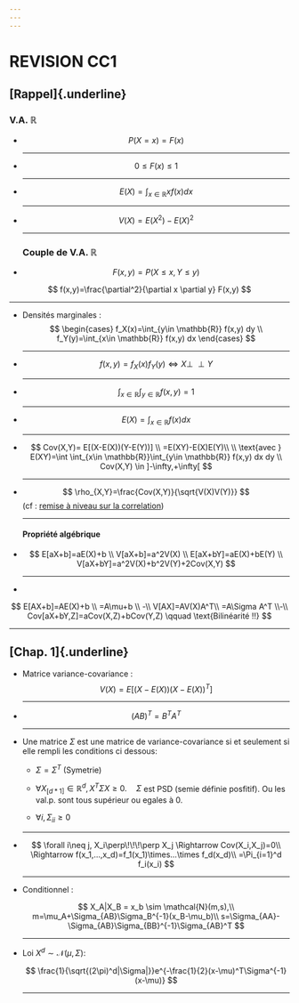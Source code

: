 ```yaml
---
---
---
```


# REVISION CC1

## [Rappel]{.underline}

### V.A. $\mathbb{R}$

-   $$
    P(X=x) = F(x)
    $$

    ------------------------------------------------------------------------

-   $$
    0 \leq F(x) \leq 1
    $$

    ------------------------------------------------------------------------

-   $$
    E(X)=\int_{x\in \mathbb{R}} xf(x) dx
    $$

    ------------------------------------------------------------------------

-   $$
    V(X)=E(X^2)-E(X)^2
    $$

    ------------------------------------------------------------------------

    ### Couple de V.A. $\mathbb{R}$

-   $$
    F(x,y)=P(X\leq x,Y\leq y) 
    $$

$$
f(x,y)=\frac{\partial^2}{\partial x \partial y} F(x,y)
$$

------------------------------------------------------------------------

-   Densités marginales :$$
    \begin{cases}
    f_X(x)=\int_{y\in \mathbb{R}} f(x,y) dy \\
    f_Y(y)=\int_{x\in \mathbb{R}} f(x,y) dx
    \end{cases}
    $$

    ------------------------------------------------------------------------

-   $$
    f(x,y)=f_X(x)f_Y(y) \Leftrightarrow X\perp\!\!\!\perp Y
    $$

    ------------------------------------------------------------------------

-   $$
    \int_{x\in \mathbb{R}}\int_{y\in \mathbb{R}} f(x,y)=1
    $$

    ------------------------------------------------------------------------

-   $$
    E(X)= \int_{x\in\mathbb{R}} f(x) dx
    $$

    ------------------------------------------------------------------------

-   $$
    Cov(X,Y)= E[(X-E(X))(Y-E(Y))] \\
    =E(XY)-E(X)E(Y)\\
    \\
    \text{avec } E(XY)=\int \int_{x\in \mathbb{R}}\int_{y\in \mathbb{R}} f(x,y) dx dy \\
    Cov(X,Y) \in ]-\infty,+\infty[
    $$

    ------------------------------------------------------------------------

-   $$
    \rho_{X,Y}=\frac{Cov(X,Y)}{\sqrt{V(X)V(Y)}}
    $$ (cf : [remise à niveau sur la correlation](https://akhythmetic.github.io/mms/fiche_revision/ran_correlation.html))

    ------------------------------------------------------------------------

    #### Propriété algébrique

-   $$
    E[aX+b]=aE(X)+b \\
    V[aX+b]=a^2V(X) \\
    E[aX+bY]=aE(X)+bE(Y) \\
    V[aX+bY]=a^2V(X)+b^2V(Y)+2Cov(X,Y)
    $$

    ------------------------------------------------------------------------

-   

$$
E[AX+b]=AE(X)+b \\
=A\mu+b
\\ -\\
V[AX]=AV(X)A^T\\
=A\Sigma A^T
\\-\\
Cov[aX+bY,Z]=aCov(X,Z)+bCov(Y,Z) \qquad \text{Bilinéarité !!}
$$

------------------------------------------------------------------------

## [Chap. 1]{.underline}

-   Matrice variance-covariance :$$
    V(X)=E[(X-E(X))(X-E(X))^T]
    $$

    ------------------------------------------------------------------------

-   $$
    (AB)^T=B^TA^T
    $$

    ------------------------------------------------------------------------

-   Une matrice $\Sigma$ est une matrice de variance-covariance si et seulement si elle rempli les conditions ci dessous:

    -   $\Sigma=\Sigma^T$ (Symetrie)

    -   $\forall X_{[d*1]}\in \mathbb{R}^d,  X^T\Sigma X\geq 0.\quad \Sigma$ est PSD (semie définie posfitif). Ou les val.p. sont tous supérieur ou egales à 0.

    -   $\forall i, \Sigma_{ii} \geq0$

    ------------------------------------------------------------------------

-   $$
    \forall i\neq j, X_i\perp\!\!\!\perp X_j \Rightarrow Cov(X_i,X_j)=0\\
    \Rightarrow f(x_1,...,x_d)=f_1(x_1)\times...\times f_d(x_d)\\
    =\Pi_{i=1}^d f_i(x_i)
    $$

    ------------------------------------------------------------------------

-   Conditionnel :

    $$
    X_A|X_B = x_b \sim \mathcal{N}(m,s),\\
    m=\mu_A+\Sigma_{AB}\Sigma_B^{-1}(x_B-\mu_b)\\
    s=\Sigma_{AA}-\Sigma_{AB}\Sigma_{BB}^{-1}\Sigma_{AB}^T
    $$

    ------------------------------------------------------------------------

-   Loi $X^d\sim\mathcal{N}(\mu,\Sigma)$:

    $$
    \frac{1}{\sqrt{(2\pi)^d|\Sigma|}}e^{-\frac{1}{2}(x-\mu)^T\Sigma^{-1}(x-\mu)}
    $$

    ------------------------------------------------------------------------
